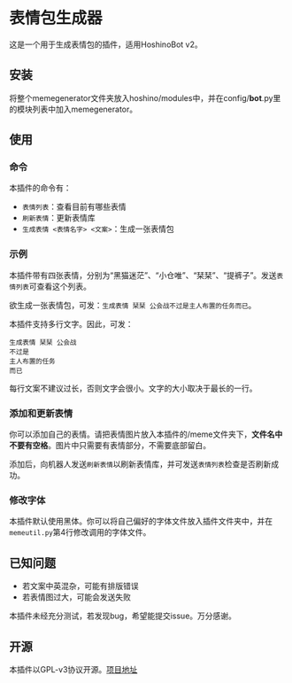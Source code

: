 # 表情包生成器

这是一个用于生成表情包的插件，适用HoshinoBot v2。

## 安装

将整个memegenerator文件夹放入hoshino/modules中，并在config/__bot__.py里的模块列表中加入memegenerator。

## 使用

### 命令

本插件的命令有：

- ```表情列表```：查看目前有哪些表情
- ```刷新表情```：更新表情库
- ```生成表情 <表情名字> <文案>```：生成一张表情包

### 示例

本插件带有四张表情，分别为“黑猫迷茫”、“小仓唯”、“栞栞”、“提裤子”。发送```表情列表```可查看这个列表。

欲生成一张表情包，可发：```生成表情 栞栞 公会战不过是主人布置的任务而已```。

本插件支持多行文字。因此，可发：
```
生成表情 栞栞 公会战
不过是
主人布置的任务
而已
```
每行文案不建议过长，否则文字会很小。文字的大小取决于最长的一行。

### 添加和更新表情

你可以添加自己的表情。请把表情图片放入本插件的/meme文件夹下，**文件名中不要有空格**。图片中只需要有表情部分，不需要底部留白。

添加后，向机器人发送```刷新表情```以刷新表情库，并可发送```表情列表```检查是否刷新成功。

### 修改字体

本插件默认使用黑体。你可以将自己偏好的字体文件放入插件文件夹中，并在```memeutil.py```第4行修改调用的字体文件。

## 已知问题

- 若文案中英混杂，可能有排版错误
- 若表情图过大，可能会发送失败

本插件未经充分测试，若发现bug，希望能提交issue。万分感谢。

## 开源

本插件以GPL-v3协议开源。[项目地址](https://github.com/iamwyh2019/customize-HoshinoBot/tree/master/hoshino/modules/memegenerator)
